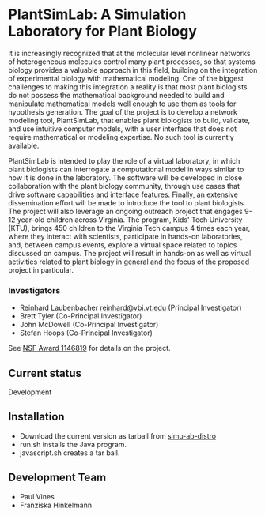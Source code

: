 # PlantSimLab: A Simulation Laboratory for Plant Biology 

It is increasingly recognized that at the molecular level nonlinear networks of heterogeneous molecules control many plant processes, so that systems biology provides a valuable approach in this field, building on the integration of experimental biology with mathematical modeling. One of the biggest challenges to making this integration a reality is that most plant biologists do not possess the mathematical background needed to build and manipulate mathematical models well enough to use them as tools for hypothesis generation. The goal of the project is to develop a network modeling tool, PlantSimLab, that enables plant biologists to build, validate, and use intuitive computer models, with a user interface that does not require mathematical or modeling expertise. No such tool is currently available.

PlantSimLab is intended to play the role of a virtual laboratory, in which plant biologists can interrogate a computational model in ways similar to how it is done in the laboratory. The software will be developed in close collaboration with the plant biology community, through use cases that drive software capabilities and interface features. Finally, an extensive dissemination effort will be made to introduce the tool to plant biologists. The project will also leverage an ongoing outreach project that engages 9-12 year-old children across Virginia. The program, Kids' Tech University (KTU), brings 450 children to the Virginia Tech campus 4 times each year, where they interact with scientists, participate in hands-on laboratories, and, between campus events, explore a virtual space related to topics discussed on campus. The project will result in hands-on as well as virtual activities related to plant biology in general and the focus of the proposed project in particular.

### Investigators 
* Reinhard Laubenbacher reinhard@vbi.vt.edu (Principal Investigator)
* Brett Tyler (Co-Principal Investigator)
* John McDowell (Co-Principal Investigator)
* Stefan Hoops (Co-Principal Investigator)

See [NSF Award 1146819](http://www.nsf.gov/awardsearch/showAward.do?AwardNumber=1146819&WT.z_pims_id=5444) for details on the project. 
## Current status

Development

## Installation

* Download the current version as tarball from [simu-ab-distro](https://github.com/SimuLab/sim-lab-distro)
* run.sh installs the Java program. 
* javascript.sh creates a tar ball. 

## Development Team
* Paul Vines
* Franziska Hinkelmann